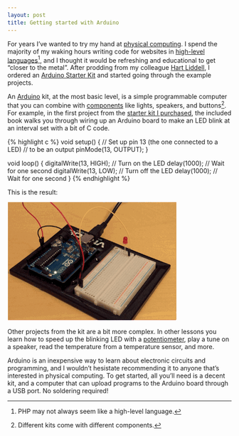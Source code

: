 ```yaml
---
layout: post
title: Getting started with Arduino
---
```

For years I’ve wanted to try my hand at [physical computing](http://en.wikipedia.org/wiki/Physical_computing). I spend the majority of my waking hours writing code for websites in [high-level languages](http://en.wikipedia.org/wiki/High-level_programming_language)[^php], and I thought it would be refreshing and educational to get “closer to the metal”. After prodding from my colleague [Hart Liddell](https://twitter.com/hartliddell), I ordered an [Arduino Starter Kit](http://www.amazon.com/dp/B00BT0NDB8/?tag=chrisltd-20) and started going through the example projects.

An [Arduino](http://en.wikipedia.org/wiki/Arduino) kit, at the most basic level, is a simple programmable computer that you can combine with [components](http://store.arduino.cc/category/6) like lights, speakers, and buttons[^kits]. For example, in the first project from the [starter kit I purchased](http://www.amazon.com/dp/B00BT0NDB8/?tag=chrisltd-20), the included book walks you through wiring up an Arduino board to make an LED blink at an interval set with a bit of C code.

{% highlight c %}
void setup() {
  // Set up pin 13 (the one connected to a LED)
  // to be an output
  pinMode(13, OUTPUT);
}

void loop() {
  digitalWrite(13, HIGH);   // Turn on the LED
  delay(1000);              // Wait for one second
  digitalWrite(13, LOW);    // Turn off the LED
  delay(1000);              // Wait for one second
}
{% endhighlight %}

This is the result:

![Blinking LED](/blog/images/2014/12/arduino-blink.gif)

Other projects from the kit are a bit more complex. In other lessons you learn how to speed up the blinking LED with a [potentiometer](http://en.wikipedia.org/wiki/Potentiometer), play a tune on a speaker, read the temperature from a temperature sensor, and more.

Arduino is an inexpensive way to learn about electronic circuits and programming, and I wouldn’t hesistate recommending it to anyone that’s interested in physical computing. To get started, all you’ll need is a decent kit, and a computer that can upload programs to the Arduino board through a USB port. No soldering required!

[^php]: PHP may not always seem like a high-level language.

[^kits]: Different kits come with different components.